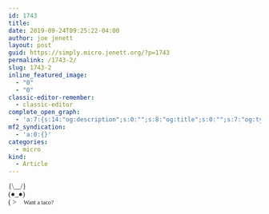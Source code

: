 ```yaml
---
id: 1743
title: 
date: 2019-09-24T09:25:22-04:00
author: joe jenett
layout: post
guid: https://simply.micro.jenett.org/?p=1743
permalink: /1743-2/
slug: 1743-2
inline_featured_image:
  - "0"
  - "0"
classic-editor-remember:
  - classic-editor
complete_open_graph:
  - 'a:7:{s:14:"og:description";s:0:"";s:8:"og:title";s:0:"";s:7:"og:type";s:0:"";s:12:"twitter:card";s:7:"summary";s:15:"twitter:creator";s:0:"";s:19:"twitter:description";s:0:"";s:8:"og:image";s:0:"";}'
mf2_syndication:
  - 'a:0:{}'
categories:
  - micro
kind:
  - Article
---
```

<div style="font-family: fixed;">
  {\__/}<br> (●_●)<br> ( >🌮 <small>Want a taco?</small>
</div>
